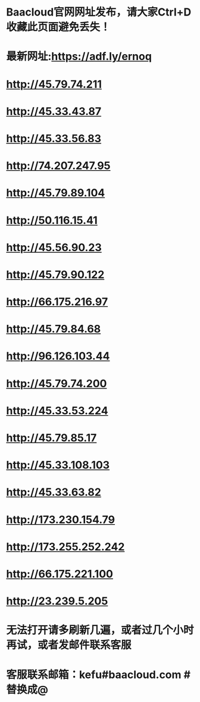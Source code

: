 # Baacloud官网网址发布，请大家Ctrl+D收藏此页面避免丢失！

# 最新网址:https://adf.ly/ernoq
# http://45.79.74.211
# http://45.33.43.87
# http://45.33.56.83
# http://74.207.247.95
# http://45.79.89.104
# http://50.116.15.41
# http://45.56.90.23
# http://45.79.90.122
# http://66.175.216.97
# http://45.79.84.68
# http://96.126.103.44
# http://45.79.74.200
# http://45.33.53.224
# http://45.79.85.17
# http://45.33.108.103
# http://45.33.63.82
# http://173.230.154.79
# http://173.255.252.242
# http://66.175.221.100
# http://23.239.5.205
# 无法打开请多刷新几遍，或者过几个小时再试，或者发邮件联系客服
# 客服联系邮箱：kefu#baacloud.com #替换成@
